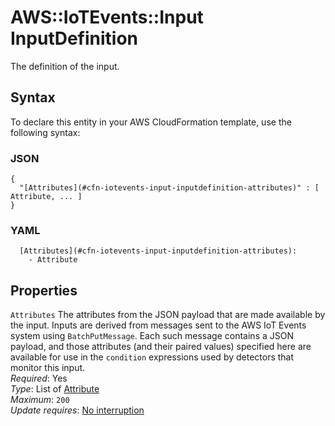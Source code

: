 # AWS::IoTEvents::Input InputDefinition<a name="aws-properties-iotevents-input-inputdefinition"></a>

The definition of the input\.

## Syntax<a name="aws-properties-iotevents-input-inputdefinition-syntax"></a>

To declare this entity in your AWS CloudFormation template, use the following syntax:

### JSON<a name="aws-properties-iotevents-input-inputdefinition-syntax.json"></a>

```
{
  "[Attributes](#cfn-iotevents-input-inputdefinition-attributes)" : [ Attribute, ... ]
}
```

### YAML<a name="aws-properties-iotevents-input-inputdefinition-syntax.yaml"></a>

```
  [Attributes](#cfn-iotevents-input-inputdefinition-attributes): 
    - Attribute
```

## Properties<a name="aws-properties-iotevents-input-inputdefinition-properties"></a>

`Attributes`  <a name="cfn-iotevents-input-inputdefinition-attributes"></a>
The attributes from the JSON payload that are made available by the input\. Inputs are derived from messages sent to the AWS IoT Events system using `BatchPutMessage`\. Each such message contains a JSON payload, and those attributes \(and their paired values\) specified here are available for use in the `condition` expressions used by detectors that monitor this input\.   
*Required*: Yes  
*Type*: List of [Attribute](aws-properties-iotevents-input-attribute.md)  
*Maximum*: `200`  
*Update requires*: [No interruption](https://docs.aws.amazon.com/AWSCloudFormation/latest/UserGuide/using-cfn-updating-stacks-update-behaviors.html#update-no-interrupt)